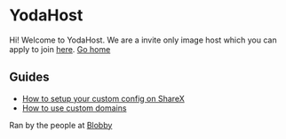 # YodaHost

Hi! Welcome to YodaHost. We are a invite only image host which you can apply to join [here](https://discord.gg/windows). [Go home](https://baby-yoda.xyz)

## Guides
- [How to setup your custom config on ShareX](./guides/setting-your-custom-uploader.md)
- [How to use custom domains](./guides/custom-domains.md)


Ran by the people at [Blobby](https://blobby.me)
